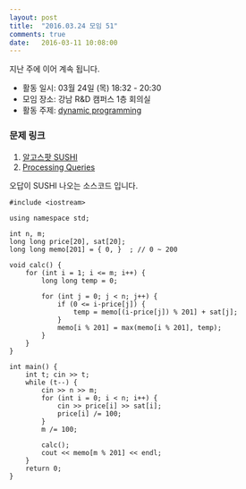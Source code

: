 ```yaml
---
layout: post
title:  "2016.03.24 모임 51"
comments: true
date:   2016-03-11 10:08:00
---
```


지난 주에 이어 계속 됩니다.<br>

- 활동 일시: 03월 24일 (목) 18:32 - 20:30
- 모임 장소: 강남 R&D 캠퍼스 1층 회의실
- 활동 주제: [dynamic programming](https://en.wikipedia.org/wiki/Dynamic_programming)

### 문제 링크

1. [알고스팟 SUSHI](https://www.algospot.com/judge/problem/read/SUSHI)
2. [Processing Queries](http://codeforces.com/contest/644/problem/B)


오답이 SUSHI 나오는 소스코드 입니다.

```
#include <iostream>

using namespace std;

int n, m;
long long price[20], sat[20];
long long memo[201] = { 0, }  ; // 0 ~ 200

void calc() {
    for (int i = 1; i <= m; i++) {
        long long temp = 0;

        for (int j = 0; j < n; j++) {
            if (0 <= i-price[j]) {
                temp = memo[(i-price[j]) % 201] + sat[j];
            }
            memo[i % 201] = max(memo[i % 201], temp);
        }
    }
}

int main() {
    int t; cin >> t;
    while (t--) {
        cin >> n >> m;
        for (int i = 0; i < n; i++) {
            cin >> price[i] >> sat[i];
            price[i] /= 100;
        }
        m /= 100;

        calc();
        cout << memo[m % 201] << endl;
    }
    return 0;
}
```
